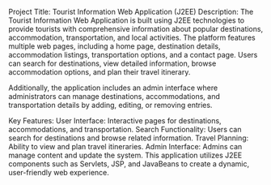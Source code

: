 Project Title: 
Tourist Information Web Application (J2EE)
Description:
The Tourist Information Web Application is built using J2EE technologies to provide tourists with comprehensive information about popular destinations, accommodation, transportation, and local activities. The platform features multiple web pages, including a home page, destination details, accommodation listings, transportation options, and a contact page. Users can search for destinations, view detailed information, browse accommodation options, and plan their travel itinerary.

Additionally, the application includes an admin interface where administrators can manage destinations, accommodations, and transportation details by adding, editing, or removing entries.

Key Features:
User Interface: Interactive pages for destinations, accommodations, and transportation.
Search Functionality: Users can search for destinations and browse related information.
Travel Planning: Ability to view and plan travel itineraries.
Admin Interface: Admins can manage content and update the system.
This application utilizes J2EE components such as Servlets, JSP, and JavaBeans to create a dynamic, user-friendly web experience.
